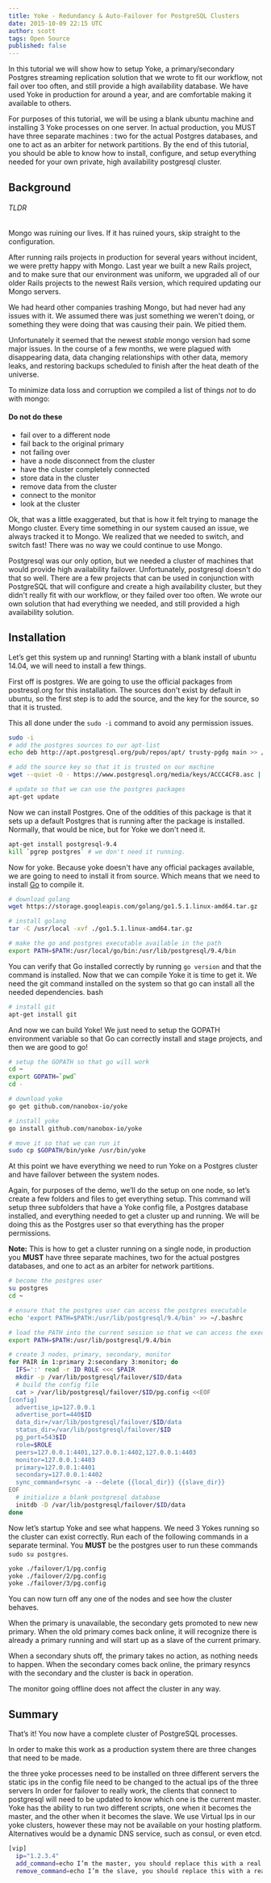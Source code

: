 ```yaml
---
title: Yoke - Redundancy & Auto-Failover for PostgreSQL Clusters
date: 2015-10-09 22:15 UTC
author: scott
tags: Open Source
published: false
---
```


In this tutorial we will show how to setup Yoke, a primary/secondary Postgres streaming replication solution that we wrote to fit our workflow, not fail over too often, and still provide a high availability database. We have used Yoke in production for around a year, and are comfortable making it available to others. 

For purposes of this tutorial, we will be using a blank ubuntu machine and installing 3 Yoke processes on one server. In actual production, you MUST have three separate machines : two for the actual Postgres databases, and one to act as an arbiter for network partitions. By the end of this tutorial, you should be able to know how to install, configure, and setup everything needed for your own private, high availability postgresql cluster. 

## Background

###### TLDR
Mongo was ruining our lives. If it has ruined yours, skip straight to the configuration.

After running rails projects in production for several years without incident, we were pretty happy with Mongo. Last year we built a new Rails project, and to make sure that our environment was uniform, we upgraded all of our older Rails projects to the newest Rails version, which required updating our Mongo servers.

We had heard other companies trashing Mongo, but had never had any issues with it. We assumed there was just something we weren't doing, or something they were doing that was causing their pain. We pitied them.

Unfortunately it seemed that the newest *stable* mongo version had some major issues. In the course of a few months, we were plagued with disappearing data, data changing relationships with other data, memory leaks, and restoring backups scheduled to finish after the heat death of the universe.

To minimize data loss and corruption we compiled a list of things *not* to do with mongo:

#### Do not do these

- fail over to a different node
- fail back to the original primary
- not failing over
- have a node disconnect from the cluster
- have the cluster completely connected
- store data in the cluster
- remove data from the cluster
- connect to the monitor
- look at the cluster

Ok, that was a little exaggerated, but that is how it felt trying to manage the Mongo cluster. Every time something in our system caused an issue, we always tracked it to Mongo. We realized that we needed to switch, and switch fast! There was no way we could continue to use Mongo.

Postgresql was our only option, but we needed a cluster of machines that would provide high availability failover. Unfortunately, postgresql doesn't do that so well. There are a few projects that can be used in conjunction with PostgreSQL that will configure and create a high availability cluster, but they didn't really fit with our workflow, or they failed over too often. We wrote our own solution that had everything we needed, and still provided a high availability solution.

## Installation

Let’s get this system up and running! Starting with a blank install of ubuntu 14.04, we will need to install a few things.

First off is postgres. We are going to use the official packages from postresql.org for this installation. The sources don't exist by default in ubuntu, so the first step is to add the source, and the key for the source, so that it is trusted.

This all done under the `sudo -i` command to avoid any permission issues.

```bash
sudo -i
# add the postgres sources to our apt-list
echo deb http://apt.postgresql.org/pub/repos/apt/ trusty-pgdg main >> /etc/apt/sources.list.d/pgdg.list

# add the source key so that it is trusted on our machine
wget --quiet -O - https://www.postgresql.org/media/keys/ACCC4CF8.asc | apt-key add -

# update so that we can use the postgres packages
apt-get update
```

Now we can install Postgres. One of the oddities of this package is that it sets up a default Postgres that is running after the package is installed. Normally, that would be nice, but for Yoke we don't need it.

```bash
apt-get install postgresql-9.4
kill `pgrep postgres` # we don't need it running.
```

Now for yoke. Because yoke doesn't have any official packages available, we are going to need to install it from source. Which means that we need to install [Go](https://golang.org/) to compile it.

```bash
# download golang
wget https://storage.googleapis.com/golang/go1.5.1.linux-amd64.tar.gz

# install golang
tar -C /usr/local -xvf ./go1.5.1.linux-amd64.tar.gz

# make the go and postgres executable available in the path
export PATH=$PATH:/usr/local/go/bin:/usr/lib/postgresql/9.4/bin
```

You can verify that Go installed correctly by running `go version` and that the command is installed. Now that we can compile Yoke it is time to get it. We need the git command installed on the system so that go can install all the needed dependencies.
bash

```bash
# install git
apt-get install git
```

And now we can build Yoke! We just need to setup the GOPATH environment variable so that Go can correctly install and stage projects, and then we are good to go!

```bash
# setup the GOPATH so that go will work
cd ~
export GOPATH=`pwd`
cd -

# download yoke
go get github.com/nanobox-io/yoke

# install yoke
go install github.com/nanobox-io/yoke

# move it so that we can run it
sudo cp $GOPATH/bin/yoke /usr/bin/yoke
```

At this point we have everything we need to run Yoke on a Postgres cluster and have failover between the system nodes.

Again, for purposes of the demo, we’ll do the setup on one node, so let’s create a few folders and files to get everything setup. This command will setup three subfolders that have a Yoke config file, a Postgres database installed, and everything needed to get a cluster up and running. We will be doing this as the Postgres user so that everything has the proper permissions.

**Note:** This is how to get a cluster running on a single node, in production you **MUST** have three separate machines, two for the actual postgres databases, and one to act as an arbiter for network partitions.

```bash
# become the postgres user
su postgres
cd ~

# ensure that the postgres user can access the postgres executable
echo 'export PATH=$PATH:/usr/lib/postgresql/9.4/bin' >> ~/.bashrc

# load the PATH into the current session so that we can access the executables
export PATH=$PATH:/usr/lib/postgresql/9.4/bin

# create 3 nodes, primary, secondary, monitor
for PAIR in 1:primary 2:secondary 3:monitor; do
  IFS=':' read -r ID ROLE <<< $PAIR
  mkdir -p /var/lib/postgresql/failover/$ID/data
  # build the config file
  cat > /var/lib/postgresql/failover/$ID/pg.config <<EOF 
[config]
  advertise_ip=127.0.0.1
  advertise_port=440$ID
  data_dir=/var/lib/postgresql/failover/$ID/data
  status_dir=/var/lib/postgresql/failover/$ID
  pg_port=543$ID
  role=$ROLE
  peers=127.0.0.1:4401,127.0.0.1:4402,127.0.0.1:4403
  monitor=127.0.0.1:4403
  primary=127.0.0.1:4401
  secondary=127.0.0.1:4402
  sync_command=rsync -a --delete {{local_dir}} {{slave_dir}}
EOF
  # initialize a blank postgresql database
  initdb -D /var/lib/postgresql/failover/$ID/data
done
```

Now let’s startup Yoke and see what happens. We need 3 Yokes running so the cluster can exist correctly. Run each of the following commands in a separate terminal. You **MUST** be the postgres user to run these commands `sudo su postgres`.

```bash
yoke ./failover/1/pg.config
yoke ./failover/2/pg.config
yoke ./failover/3/pg.config
```

You can now turn off any one of the nodes and see how the cluster behaves.

When the primary is unavailable, the secondary gets promoted to new new primary. When the old primary comes back online, it will recognize there is already a primary running and will start up as a slave of the current primary.

When a secondary shuts off, the primary takes no action, as nothing needs to happen. When the secondary comes back online, the primary resyncs with the secondary and the cluster is back in operation.

The monitor going offline does not affect the cluster in any way.

## Summary

That’s it! You now have a complete cluster of PostgreSQL processes. 

In order to make this work as a production system there are three changes that need to be made.

the three yoke processes need to be installed on three different servers
the static ips in the config file need to be changed to the actual ips of the three servers
In order for failover to really work, the clients that connect to postgresql will need to be updated to know which one is the current master.
Yoke has the ability to run two different scripts, one when it becomes the master, and the other when it becomes the slave. We use Virtual Ips in our yoke clusters, however these may not be available on your hosting platform. Alternatives would be a dynamic DNS service, such as consul, or even etcd.

```bash
[vip]
  ip="1.2.3.4"
  add_command=echo I’m the master, you should replace this with a real command
  remove_command=echo I’m the slave, you should replace this with a real command
```

